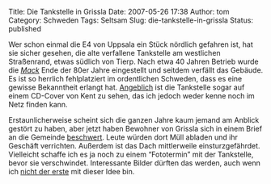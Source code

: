 Title: Die Tankstelle in Grissla
Date: 2007-05-26 17:38
Author: tom
Category: Schweden
Tags: Seltsam
Slug: die-tankstelle-in-grissla
Status: published

Wer schon einmal die E4 von Uppsala ein Stück nördlich gefahren ist, hat
sie sicher gesehen, die alte verfallene Tankstelle am westlichen
Straßenrand, etwas südlich von Tierp. Nach etwa 40 Jahren Betrieb wurde
die [*Mack*](http://www.fiket.de/2007/03/12/wort-der-woche-mack/) Ende
der 80er Jahre eingestellt und seitdem verfällt das Gebäude. Es ist so
herrlich fehlplatziert im ordentlichen Schweden, dass es eine gewisse
Bekanntheit erlangt hat.
[Angeblich](http://www2.unt.se/printarticle/0,1842,MC=1-AV_ID=460675-SC_ID=63,00.html)
ist die Tankstelle sogar auf einem CD-Cover von Kent zu sehen, das ich
jedoch weder kenne noch im Netz finden kann.

Erstaunlicherweise scheint sich die ganzen Jahre kaum jemand am Anblick
gestört zu haben, aber jetzt haben Bewohner von Grissla sich in einem
Brief an die Gemeinde
[beschwert](http://www.sr.se/cgi-bin/uppland/nyheter/artikel.asp?artikel=1385151).
Leute würden dort Müll abladen und ihr Geschäft verrichten. Außerdem ist
das Dach mittlerweile einsturzgefährdet. Vielleicht schaffe ich es ja
noch zu einem “Fototermin” mit der Tankstelle, bevor sie verschwindet.
Interessante Bilder dürften das werden, auch wenn ich [nicht der
erste](http://www.swedishruins.nu/galb/grissla/grisslaswe.htm) mit
dieser Idee bin.

